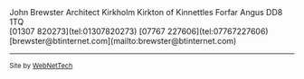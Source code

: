 <div>John Brewster Architect  
Kirkholm  
Kirkton of Kinnettles  
Forfar  
Angus  
DD8 1TQ  </div>

<div>[01307 820273](tel:01307820273)  
[07767 227606](tel:07767227606)  
[brewster@btinternet.com](mailto:brewster@btinternet.com)  </div>

----
<small>Site by [WebNetTech](http://webnette.ch)</small>
